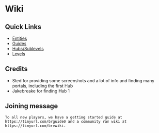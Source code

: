 # Wiki

## Quick Links
* <a href="./entities/Entities.md">Entities</a>
* <a href="./guides/Guides.md">Guides</a>
* <a href="./hubs/Hubs.md">Hubs/Sublevels</a>
* <a href="./levels/Levels.md">Levels</a>

## Credits
* Sted for providing some screenshots and a lot of info and finding many portals, including the first Hub
* Jakebreake for finding Hub 1

## Joining message
```
To all new players, we have a getting started guide at https://tinyurl.com/brguide0 and a community ran wiki at https://tinyurl.com/brewiki.
```